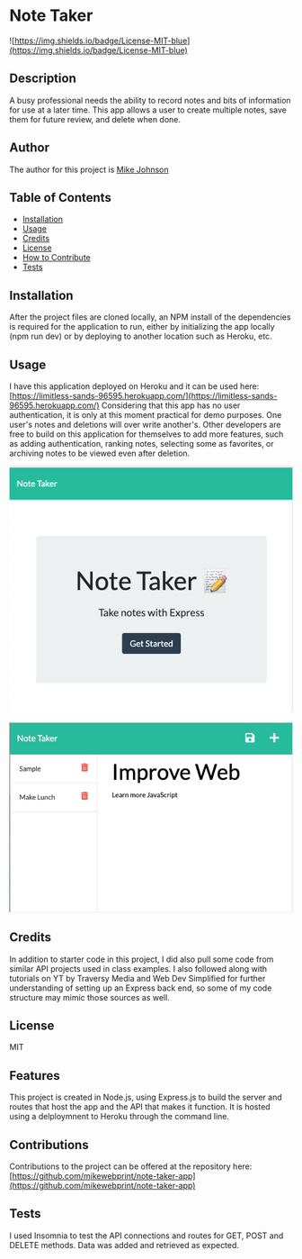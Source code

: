 # Note Taker

  ![https://img.shields.io/badge/License-MIT-blue](https://img.shields.io/badge/License-MIT-blue)

  ## Description
  
  A busy professional needs the ability to record notes and bits of information for use at a later time.  This app allows a user to create multiple notes, save them for future review, and delete when done.
  
  ## Author
  
  The author for this project is [Mike Johnson](https://github.com/mikewebprint)
  
  ## Table of Contents
  
  - [Installation](#installation)
  - [Usage](#usage)
  - [Credits](#credits)
  - [License](#license)
  - [How to Contribute](#contributions)
  - [Tests](#tests)
  
  ## Installation
  
  After the project files are cloned locally, an NPM install of the dependencies is required for the application to run, either by initializing the app locally (npm run dev) or by deploying to another location such as Heroku, etc.
  
  ## Usage
  
  I have this application deployed on Heroku and it can be used here: [https://limitless-sands-96595.herokuapp.com/](https://limitless-sands-96595.herokuapp.com/) Considering that this app has no user authentication, it is only at this moment practical for demo purposes.  One user's notes and deletions will over write another's.  Other developers are free to build on this application for themselves to add more features, such as adding authentication, ranking notes, selecting some as favorites, or archiving notes to be viewed even after deletion.

  ![Note Taker Index Page](notetaker1.jpg)

  ![Note Taker Notes Page](notetaker2.jpg)

  ## Credits
  
  In addition to starter code in this project, I did also pull some code from similar API projects used in class examples. I also followed along with tutorials on YT by Traversy Media and Web Dev Simplified for further understanding of setting up an Express back end, so some of my code structure may mimic those sources as well.
  
  ## License
  
  MIT
  
  ## Features
  
  This project is created in Node.js, using Express.js to build the server and routes that host the app and the API that makes it function.  It is hosted using a delploymnent to Heroku through the command line.
  
  ## Contributions
  
  Contributions to the project can be offered at the repository here: [https://github.com/mikewebprint/note-taker-app](https://github.com/mikewebprint/note-taker-app)
  
  ## Tests
  
  I used Insomnia to test the API connections and routes for GET, POST and DELETE methods.  Data was added and retrieved as expected.

